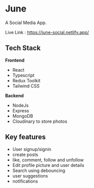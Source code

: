 # June

A Social Media App.

Live Link : https://june-social.netlify.app/

## Tech Stack
 **Frontend**
 * React
 * Typescript
 * Redux Toolkit
 * Tailwind CSS
 
 **Backend**
 * NodeJs
 * Express
 * MongoDB
 * Cloudinary to store photos
 
 ## Key features
 
 * User signup/signin
 * create posts
 * like, comment, follow and unfollow
 * Edit profile picture and user details
 * Search using debouncing
 * user suggestions
 * notifications
 
 
 
